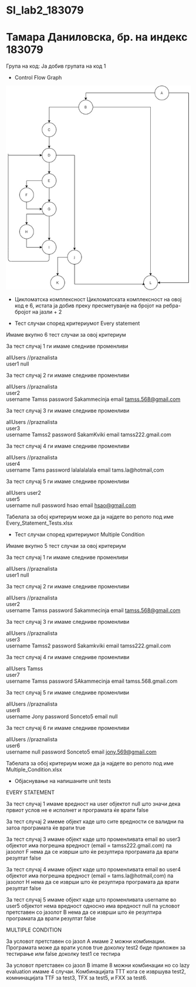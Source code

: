 # SI_lab2_183079
# Тамара Даниловска, бр. на индекс 183079

Група на код:
Ја добив групата на код 1

* Control Flow Graph

![CFG](CFG.jpg)

* Цикломатска комплексност
Цикломатската комплексност на овој код е 6, истата ја добив преку пресметуванје на бројот на ребра-бројот на јазли + 2

* Тест случаи според критериумот Every statement

Имаме вкупно 6 тест случаи за овој критериум 

За тест случај 1 ги имаме следниве променливи 
				
allUsers	//praznalista	
user1  		null

За тест случај 2 ги имаме следниве променливи 

allUsers	//praznalista	
user2		
	username	Tamss
	password	Sakammecinja
	email		tamss.568@gmail.com

За тест случај 3 ги имаме следниве променливи 

allUsers	//praznalista	
user3		
	username	Tamss2
	password	SakamKviki
	email		tamss222.gmail.com

За тест случај 4 ги имаме следниве променливи 

allUsers	//praznalista	
user4		
	username	Tams
	password	lalalalalala
	email		tams.la@hotmail,com

За тест случај 5 ги имаме следниве променливи 

allUsers	user2	
user5		
	username	null
	password	hsao
	email		hsao@gmail.com

Табелата за обој критериум може да ја најдете во репото под име Every_Statement_Tests.xlsx

* Тест случаи според критериумот Multiple Condition

Имаме вкупно 5 тест случаи за овој критериум 

За тест случај 1 ги имаме следниве променливи 
				
allUsers	//praznalista	
user1		null

За тест случај 2 ги имаме следниве променливи 

allUsers	//praznalista	
user2		
	username	Tamss
	password	Sakammecinja
	email		tamss.568@gmail.com

За тест случај 3 ги имаме следниве променливи 

allUsers	//praznalista	
user3		
	username	Tamss2
	password	Sakamkviki
	email		tamss222.gmail.com

За тест случај 4 ги имаме следниве променливи 

allUsers	Tamss	
user7		
	username	Tamss
	password	SAkammecinja
	email		tamss.568.gmail.com

За тест случај 5 ги имаме следниве променливи 

allUsers	//praznalista	
user8		
	username	Jony
	password	Sonceto5
	email		null

За тест случај 6 ги имаме следниве променливи 

allUsers	//praznalista	
user6		
	username	null
	password	Sonceto5
	email		jony.569@gmail.com

Табелата за обој критериум може да ја најдете во репото под име Multiple_Condition.xlsx


* Објаснување на напишаните unit tests

EVERY STATEMENT 

За тест случај 1 имаме вредност на user објектот null што значи дека првиот услов не е исполнет и програмата ќе врати false

За тест случај 2 имеме објект каде што сите вредности се валидни па затоа програмата ќе врати true

За тест случај 3 имаме објект каде што променливата email во user3 објектот има погрешна вредност (email = tamss222.gmail.com) па јазолот F нема да се изврши што ќе резултира програмата да врати резултат false

За тест случај 4 имаме објект каде што променливата email во user4 објектот има погрешна вредност (email = tams.la@hotmail,com) па јазолот H нема да се изврши што ќе резултира програмата да врати резултат false

За тест случај 5 имаме објект каде што променливата username во user5 објектот нема вредност односно има вредност null па условот претставен со јазолот B нема да се изврши што ќе резултира програмата да врати резултат false

MULTIPLE CONDITION 

За условот претставен со јазол А имаме 2 можни комбинации. Програмата може да врати услов true доколку test2 биде приложен за тестирање или false доколку test1 се тестира

За условот претставен со јазол B imame 8 можни комбинации но со lazy evaluation имаме 4 случаи. Комбинацијата TTT кога се извршува test2, комнинацијата  TTF за test3, TFX за test5, и FXX за test6.
